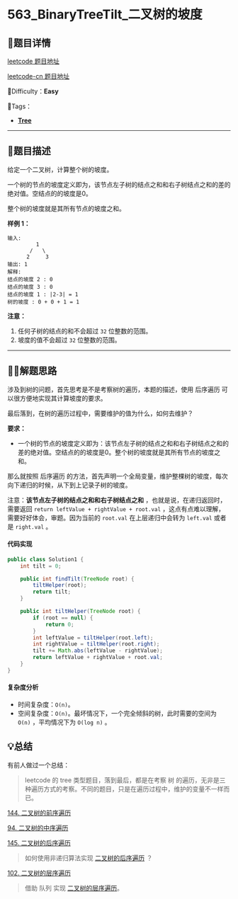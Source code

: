 

# 563_BinaryTreeTilt_二叉树的坡度

## 📌题目详情

[leetcode 题目地址](https://leetcode.com/problems/binary-tree-tilt/)

[leetcode-cn 题目地址](https://leetcode-cn.com/problems/binary-tree-tilt/)

📗Difficulty：**Easy**	

🎯Tags：

+ **[Tree](https://leetcode.com/tag/tree/)**

---

## 📃题目描述

给定一个二叉树，计算整个树的坡度。

一个树的节点的坡度定义即为，该节点左子树的结点之和和右子树结点之和的差的绝对值。空结点的的坡度是0。

整个树的坡度就是其所有节点的坡度之和。



**样例 1：**

```
输入: 
         1
       /   \
      2     3
输出: 1
解释: 
结点的坡度 2 : 0
结点的坡度 3 : 0
结点的坡度 1 : |2-3| = 1
树的坡度 : 0 + 0 + 1 = 1
```



**注意：**

1. 任何子树的结点的和不会超过 `32` 位整数的范围。
2. 坡度的值不会超过 `32` 位整数的范围。



****

## 🏹🎯解题思路

涉及到树的问题，首先思考是不是考察树的遍历，本题的描述，使用 后序遍历 可以很方便地实现其计算坡度的要求。

最后落到，在树的遍历过程中，需要维护的值为什么，如何去维护？

**要求：**

+ 一个树的节点的坡度定义即为：该节点左子树的结点之和和右子树结点之和的差的绝对值。空结点的的坡度是0。整个树的坡度就是其所有节点的坡度之和。

那么就按照 后序遍历 的方法，首先声明一个全局变量，维护整棵树的坡度，每次向下递归的时候，从下到上记录子树的坡度。

注意：**该节点左子树的结点之和和右子树结点之和** ，也就是说，在递归返回时，需要返回  `return leftValue + rightValue + root.val` ，这点有点难以理解，需要好好体会，审题。因为当前的 `root.val` 在上层递归中会转为 `left.val` 或者是 `right.val` 。



#### 代码实现

```java
public class Solution1 {
    int tilt = 0;

    public int findTilt(TreeNode root) {
        tiltHelper(root);
        return tilt;
    }

    public int tiltHelper(TreeNode root) {
        if (root == null) {
            return 0;
        }
        int leftValue = tiltHelper(root.left);
        int rightValue = tiltHelper(root.right);
        tilt += Math.abs(leftValue - rightValue);
        return leftValue + rightValue + root.val;
    }
}
```



#### 复杂度分析

+ 时间复杂度：`O(n)`。
+ 空间复杂度：`O(n)`。最坏情况下，一个完全倾斜的树，此时需要的空间为 `O(n)` ，平均情况下为 `O(log n)` 。



## 💡总结

有前人做过一个总结：

> leetcode 的 tree 类型题目，落到最后，都是在考察 树 的遍历，无非是三种遍历方式的考察。不同的题目，只是在遍历过程中，维护的变量不一样而已。



[144. 二叉树的前序遍历](https://leetcode-cn.com/problems/binary-tree-preorder-traversal/)

[94. 二叉树的中序遍历](https://leetcode-cn.com/problems/binary-tree-inorder-traversal/)

[145. 二叉树的后序遍历](https://leetcode-cn.com/problems/binary-tree-postorder-traversal/)

> 如何使用非递归算法实现 [二叉树的后序遍历](https://leetcode-cn.com/problems/binary-tree-postorder-traversal/) ？



[102. 二叉树的层序遍历](https://leetcode-cn.com/problems/binary-tree-level-order-traversal/)

> 借助 队列 实现 [二叉树的层序遍历](https://leetcode-cn.com/problems/binary-tree-level-order-traversal/)。

